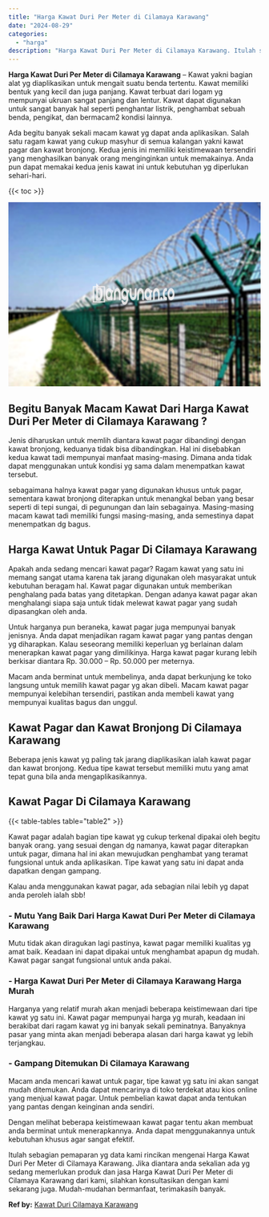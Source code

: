 ```yaml
---
title: "Harga Kawat Duri Per Meter di Cilamaya Karawang"
date: "2024-08-29"
categories: 
  - "harga"
description: "Harga Kawat Duri Per Meter di Cilamaya Karawang. Itulah sebagian pemaparan yg data kami rincikan mengenai Harga Kawat Duri Per Meter di Cilamaya Karawang. Ji..."
---
```


**Harga Kawat Duri Per Meter di Cilamaya Karawang** – Kawat yakni bagian alat yg diaplikasikan untuk mengait suatu benda tertentu. Kawat memiliki bentuk yang kecil dan juga panjang. Kawat terbuat dari logam yg mempunyai ukruan sangat panjang dan lentur. Kawat dapat digunakan untuk sangat banyak hal seperti penghantar listrik, penghambat sebuah benda, pengikat, dan bermacam2 kondisi lainnya.

Ada begitu banyak sekali macam kawat yg dapat anda aplikasikan. Salah satu ragam kawat yang cukup masyhur di semua kalangan yakni kawat pagar dan kawat bronjong. Kedua jenis ini memiliki keistimewaan tersendiri yang menghasilkan banyak orang menginginkan untuk memakainya. Anda pun dapat memakai kedua jenis kawat ini untuk kebutuhan yg diperlukan sehari-hari.

{{< toc >}}

![Harga Kawat Duri Per Meter di Cilamaya Karawang](/images/jual-kawat-murah47.png)

## Begitu Banyak Macam Kawat Dari Harga Kawat Duri Per Meter di Cilamaya Karawang ?

Jenis diharuskan untuk memlih diantara kawat pagar dibandingi dengan kawat bronjong, keduanya tidak bisa dibandingkan. Hal ini disebabkan kedua kawat tadi mempunyai manfaat masing-masing. Dimana anda tidak dapat menggunakan untuk kondisi yg sama dalam menempatkan kawat tersebut.

sebagaimana halnya kawat pagar yang digunakan khusus untuk pagar, sementara kawat bronjong diterapkan untuk menangkal beban yang besar seperti di tepi sungai, di pegunungan dan lain sebagainya. Masing-masing macam kawat tadi memiliki fungsi masing-masing, anda semestinya dapat menempatkan dg bagus.

## Harga Kawat Untuk Pagar Di Cilamaya Karawang

Apakah anda sedang mencari kawat pagar? Ragam kawat yang satu ini memang sangat utama karena tak jarang digunakan oleh masyarakat untuk kebutuhan beragam hal. Kawat pagar digunakan untuk memberikan penghalang pada batas yang ditetapkan. Dengan adanya kawat pagar akan menghalangi siapa saja untuk tidak melewat kawat pagar yang sudah dipasangkan oleh anda.

Untuk harganya pun beraneka, kawat pagar juga mempunyai banyak jenisnya. Anda dapat menjadikan ragam kawat pagar yang pantas dengan yg diharapkan. Kalau seseorang memiliki keperluan yg berlainan dalam menerapkan kawat pagar yang dimilikinya. Harga kawat pagar kurang lebih berkisar diantara Rp. 30.000 – Rp. 50.000 per meternya.

Macam anda berminat untuk membelinya, anda dapat berkunjung ke toko langsung untuk memilih kawat pagar yg akan dibeli. Macam kawat pagar mempunyai kelebihan tersendiri, pastikan anda membeli kawat yang mempunyai kualitas bagus dan unggul.

## Kawat Pagar dan Kawat Bronjong Di Cilamaya Karawang

Beberapa jenis kawat yg paling tak jarang diaplikasikan ialah kawat pagar dan kawat bronjong. Kedua tipe kawat tersebut memiliki mutu yang amat tepat guna bila anda mengaplikasikannya.

## Kawat Pagar Di Cilamaya Karawang

{{< table-tables table="table2" >}}

Kawat pagar adalah bagian tipe kawat yg cukup terkenal dipakai oleh begitu banyak orang. yang sesuai dengan dg namanya, kawat pagar diterapkan untuk pagar, dimana hal ini akan mewujudkan penghambat yang teramat fungsional untuk anda aplikasikan. Tipe kawat yang satu ini dapat anda dapatkan dengan gampang.

Kalau anda menggunakan kawat pagar, ada sebagian nilai lebih yg dapat anda peroleh ialah sbb!

### \- Mutu Yang Baik Dari Harga Kawat Duri Per Meter di Cilamaya Karawang

Mutu tidak akan diragukan lagi pastinya, kawat pagar memiliki kualitas yg amat baik. Keadaan ini dapat dipakai untuk menghambat apapun dg mudah. Kawat pagar sangat fungsional untuk anda pakai.

### \- Harga Kawat Duri Per Meter di Cilamaya Karawang Harga Murah

Harganya yang relatif murah akan menjadi beberapa keistimewaan dari tipe kawat yg satu ini. Kawat pagar mempunyai harga yg murah, keadaan ini berakibat dari ragam kawat yg ini banyak sekali peminatnya. Banyaknya pasar yang minta akan menjadi beberapa alasan dari harga kawat yg lebih terjangkau.

### \- Gampang Ditemukan Di Cilamaya Karawang

Macam anda mencari kawat untuk pagar, tipe kawat yg satu ini akan sangat mudah ditemukan. Anda dapat mencarinya di toko terdekat atau kios online yang menjual kawat pagar. Untuk pembelian kawat dapat anda tentukan yang pantas dengan keinginan anda sendiri.

Dengan melihat beberapa keistimewaan kawat pagar tentu akan membuat anda berminat untuk menerapkannya. Anda dapat menggunakannya untuk kebutuhan khusus agar sangat efektif.

Itulah sebagian pemaparan yg data kami rincikan mengenai Harga Kawat Duri Per Meter di Cilamaya Karawang. Jika diantara anda sekalian ada yg sedang memerlukan produk dan jasa Harga Kawat Duri Per Meter di Cilamaya Karawang dari kami, silahkan konsultasikan dengan kami sekarang juga. Mudah-mudahan bermanfaat, terimakasih banyak.

**Ref by:** [Kawat Duri Cilamaya Karawang](https://id.wikipedia.org/wiki/Kawat)
